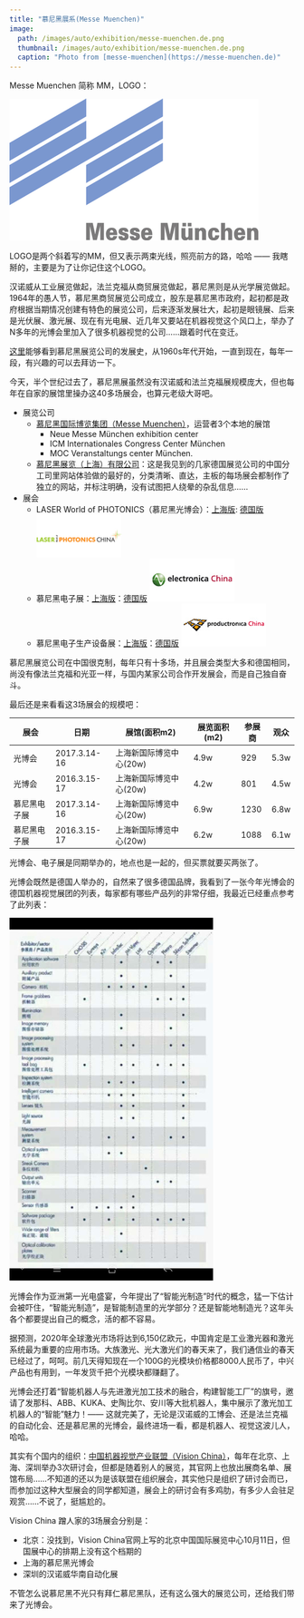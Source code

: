 ```yaml
---
title: "慕尼黑展系(Messe Muenchen)"
image: 
  path: /images/auto/exhibition/messe-muenchen.de.png
  thumbnail: /images/auto/exhibition/messe-muenchen.de.png
  caption: "Photo from [messe-muenchen](https://messe-muenchen.de)"
---
```


Messe Muenchen 简称 MM，LOGO：

![](/images/auto/exhibition/Logo_Messe_Munchen.png)

LOGO是两个斜着写的MM，但又表示两束光线，照亮前方的路，哈哈 —— 我瞎掰的，主要是为了让你记住这个LOGO。

汉诺威从工业展览做起，法兰克福从商贸展览做起，慕尼黑则是从光学展览做起。1964年的愚人节，慕尼黑商贸展览公司成立，股东是慕尼黑市政府，起初都是政府根据当期情况创建有特色的展览公司，后来逐渐发展壮大，起初是眼镜展、后来是光伏展、激光展、现在有光电展、近几年又要站在机器视觉这个风口上，举办了N多年的光博会里加入了很多机器视觉的公司……跟着时代在变迁。

[这里](http://history.messe-muenchen.de/#!1964_Sieben_Veranstaltungen)能够看到慕尼黑展览公司的发展史，从1960s年代开始，一直到现在，每年一段，有兴趣的可以去拜访一下。

今天，半个世纪过去了，慕尼黑展虽然没有汉诺威和法兰克福展规模庞大，但也每年在自家的展馆里操办这40多场展会，也算元老级大哥吧。

* 展览公司
    - [慕尼黑国际博览集团（Messe Muenchen）](http://www.messe-muenchen.de/en/)，运营者3个本地的展馆
        + Neue Messe München exhibition center
        + ICM Internationales Congress Center München
        + MOC Veranstaltungs center München. 
    - [慕尼黑展览（上海）有限公司](http://www.mm-sh.com/cn/)：这是我见到的几家德国展览公司的中国分工司里网站体验做的最好的，分类清晰、直达，主板的每场展会都制作了独立的网站，并标注明确，没有试图把人绕晕的杂乱信息……
* 展会
    - LASER World of PHOTONICS（慕尼黑光博会）：[上海版](http://www.photonicschina.cn/): [德国版](http://www.world-of-photonics.com/) ![](/images/auto/exhibition/mm-1.jpg)
    - 慕尼黑电子展：[上海版](http://www.electronicachina.com.cn/zh-cn/)：[德国版](http://electronica.de) ![](/images/auto/exhibition/mm-2.jpg)
    - 慕尼黑电子生产设备展：[上海版](http://www.productronicachina.com.cn/zh-cn/)：[德国版](http://www.productronica.com/index-2.html) ![](/images/auto/exhibition/mm-3.jpg)

慕尼黑展览公司在中国很克制，每年只有十多场，并且展会类型大多和德国相同，尚没有像法兰克福和光亚一样，与国内某家公司合作开发展会，而是自己独自奋斗。

最后还是来看看这3场展会的规模吧：

|展会|日期|展馆(面积m2)|展览面积(m2)|参展商|观众|
|----|----|------------|-------|------|---|
|光博会|2017.3.14-16 |上海新国际博览中心(20w) |4.9w |929 |5.3w |
|光博会|2016.3.15-17 |上海新国际博览中心(20w) |4.2w |801 |4.5w |
|慕尼黑电子展|2017.3.14-16 |上海新国际博览中心(20w) |6.9w |1230 |6.8w |
|慕尼黑电子展|2016.3.15-17 |上海新国际博览中心(20w) |6.2w |1088 |6.1w |

光博会、电子展是同期举办的，地点也是一起的，但买票就要买两张了。

光博会既然是德国人举办的，自然来了很多德国品牌，我看到了一张今年光博会的德国机器视觉展团的列表，每家都有哪些产品列的非常仔细，我最近已经重点参考了此列表：

![](/images/auto/exhibition/laser.vision.jpg)

光博会作为亚洲第一光电盛宴，今年提出了“智能光制造”时代的概念，猛一下估计会被吓住，“智能光制造”，是智能制造里的光学部分？还是智能地制造光？这年头各个都要提出自己的概念，活的都不容易。

据预测，2020年全球激光市场将达到6,150亿欧元，中国肯定是工业激光器和激光系统最为重要的应用市场。大族激光、光大激光们的春天来了，我们通信业的春天已经过了，呵呵。前几天得知现在一个100G的光模块价格都8000人民币了，中兴产品也有用到，一年发货千把个光模块都赚翻了。

光博会还打着“智能机器人与先进激光加工技术的融合，构建智能工厂”的旗号，邀请了发那科、ABB、KUKA、史陶比尔、安川等大批机器人，集中展示了激光加工机器人的“智能”魅力！—— 这就完美了，无论是汉诺威的工博会、还是法兰克福的自动化会、还是慕尼黑的光博会，最终进场一看，都是机器人、视觉这波儿人，哈哈。

其实有个国内的组织：[中国机器视觉产业联盟（Vision China）](http://www.visionchinashow.net)，每年在北京、上海、深圳举办3次研讨会，但都是随着别人的展览，其官网上也放出展商名单、展馆布局……不知道的还以为是该联盟在组织展会，其实他只是组织了研讨会而已，而参加过这种大型展会的同学都知道，展会上的研讨会有多鸡肋，有多少人会驻足观赏……不说了，挺尴尬的。

Vision China 蹭人家的3场展会分别是：

* 北京：没找到，Vision China官网上写的北京中国国际展览中心10月11日，但国展中心的排期上没有这个档期的 
* 上海的慕尼黑光博会
* 深圳的汉诺威华南自动化展

不管怎么说慕尼黑不光只有拜仁慕尼黑队，还有这么强大的展览公司，还给我们带来了光博会。
